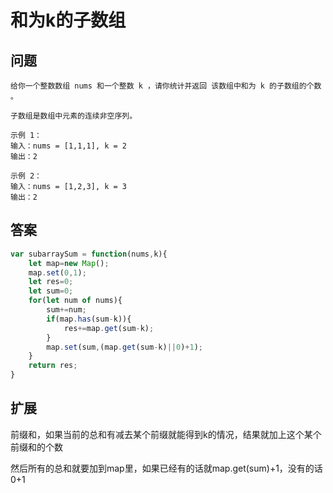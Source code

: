 # 和为k的子数组
## 问题
```
给你一个整数数组 nums 和一个整数 k ，请你统计并返回 该数组中和为 k 的子数组的个数 。

子数组是数组中元素的连续非空序列。

示例 1：
输入：nums = [1,1,1], k = 2
输出：2

示例 2：
输入：nums = [1,2,3], k = 3
输出：2
```
## 答案
```js
var subarraySum = function(nums,k){
    let map=new Map();
    map.set(0,1);
    let res=0;
    let sum=0;
    for(let num of nums){
        sum+=num;
        if(map.has(sum-k)){
            res+=map.get(sum-k);
        }
        map.set(sum,(map.get(sum-k)||0)+1);
    }
    return res;
}

```
## 扩展

前缀和，如果当前的总和有减去某个前缀就能得到k的情况，结果就加上这个某个前缀和的个数

然后所有的总和就要加到map里，如果已经有的话就map.get(sum)+1，没有的话0+1